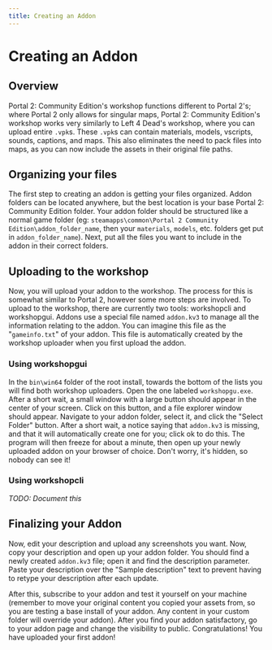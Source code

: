 ```yaml
---
title: Creating an Addon 
---
```


# Creating an Addon 
## Overview
Portal 2: Community Edition's workshop functions different to Portal 2's; where Portal 2 only allows for singular maps, Portal 2: Community Edition's workshop works very similarly to Left 4 Dead's workshop, where you can upload entire `.vpk`s. These `.vpk`s can contain materials, models, vscripts, sounds, captions, and maps. This also eliminates the need to pack files into maps, as you can now include the assets in their original file paths.
## Organizing your files
The first step to creating an addon is getting your files organized. Addon folders can be located anywhere, but the best location is your base Portal 2: Community Edition folder. Your addon folder should be structured like a normal game folder (eg: `steamapps\common\Portal 2 Community Edition\addon_folder_name`, then your `materials`, `models`, etc. folders get put in `addon_folder_name`). Next, put all the files you want to include in the addon in their correct folders. 
## Uploading to the workshop
Now, you will upload your addon to the workshop. The process for this is somewhat similar to Portal 2, however some more steps are involved. To upload to the workshop, there are currently two tools: workshopcli and workshopgui. Addons use a special file named `addon.kv3` to manage all the information relating to the addon. You can imagine this file as the "`gameinfo.txt`" of your addon. This file is automatically created by the workshop uploader when you first upload the addon.
### Using workshopgui
In the `bin\win64` folder of the root install, towards the bottom of the lists you will find both workshop uploaders. Open the one labeled `workshopgu.exe`. After a short wait, a small window with a large button should appear in the center of your screen. Click on this button, and a file explorer window should appear. Navigate to your addon folder, select it, and click the "Select Folder" button. After a short wait, a notice saying that `addon.kv3` is missing, and that it will automatically create one for you; click ok to do this. The program will then freeze for about a minute, then open up your newly uploaded addon on your browser of choice. Don't worry, it's hidden, so nobody can see it!
### Using workshopcli 
*TODO: Document this*

## Finalizing your Addon 
Now, edit your description and upload any screenshots you want. Now, copy your description and open up your addon folder. You should find a newly created `addon.kv3` file; open it and find the description parameter. Paste your description over the "Sample description" text to prevent having to retype your description after each update.

After this, subscribe to your addon and test it yourself on your machine (remember to move your original content you copied your assets from, so you are testing a base install of your addon. Any content in your custom folder will override your addon). After you find your addon satisfactory, go to your addon page and change the visibility to public. Congratulations! You have uploaded your first addon!
